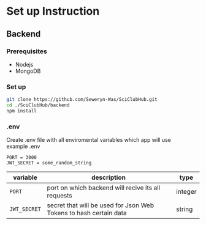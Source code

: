 # Set up Instruction 

## Backend

### Prerequisites
- Nodejs 
- MongoDB

### Set up 
``` bash
git clone https://github.com/Seweryn-Was/SciClubHub.git
cd ./SciClubHub/backend
npm install  
```

### .env
Create .env file with all enviromental variables which app will use<br>
example .env 
```
PORT = 3000
JWT_SECRET = some_random_string
```
|variable| description| type|
|------|---------------|---|
|`PORT` | port on which backend will recive its all requests|integer|
|`JWT_SECRET`| secret that will be used for Json Web Tokens to hash certain data |string|
